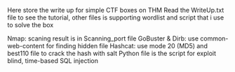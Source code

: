 Here store the write up for simple CTF boxes on THM
Read the WriteUp.txt file to see the tutorial, other files is supporting wordlist and script that i use to solve the box

Nmap: scaning result is in Scanning_port file
GoBuster & Dirb: use common-web-content for finding hidden file
Hashcat: use mode 20 (MD5) and best110 file to crack the hash with salt
Python file is the script for exploit blind, time-based SQL injection

